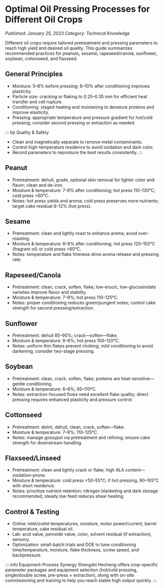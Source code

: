 # Optimal Oil Pressing Processes for Different Oil Crops

*Published: January 25, 2023*
*Category: Technical Knowledge*

Different oil crops require tailored pretreatment and pressing parameters to reach high yield and desired oil quality. This guide summarizes recommended practices for peanuts, sesame, rapeseed/canola, sunflower, soybean, cottonseed, and flaxseed.

## General Principles
- Moisture: 5–8% before pressing; 6–10% after conditioning improves plasticity.
- Particle size: cracking or flaking to 0.25–0.35 mm for efficient heat transfer and cell rupture.
- Conditioning: staged heating and moistening to denature proteins and improve elasticity.
- Pressing: appropriate temperature and pressure gradient for hot/cold pressing; consider second pressing or extraction as needed.

::: tip Quality & Safety
- Clean and magnetically separate to remove metal contaminants.
- Control high-temperature residence to avoid oxidation and dark color.
- Record parameters to reproduce the best results consistently.
:::

## Peanut
- Pretreatment: dehull, grade, optional skin removal for lighter color and flavor; clean and de-iron.
- Moisture & temperature: 7–9% after conditioning; hot press 110–130°C; cold press <60°C.
- Notes: hot press yields and aroma; cold press preserves more nutrients; target cake residual 8–12% (hot press).

## Sesame
- Pretreatment: clean and lightly roast to enhance aroma; avoid over-roasting.
- Moisture & temperature: 6–8% after conditioning; hot press 120–150°C (fragrant oil) or cold press <60°C.
- Notes: temperature and flake fineness drive aroma release and pressing rate.

## Rapeseed/Canola
- Pretreatment: clean, crack, soften, flake; low-erucic, low-glucosinolate varieties improve flavor and stability.
- Moisture & temperature: 7–9%; hot press 110–125°C.
- Notes: proper conditioning reduces green/pungent notes; control cake strength for second pressing/extraction.

## Sunflower
- Pretreatment: dehull 85–90%; crack—soften—flake.
- Moisture & temperature: 6–8%; hot press 100–120°C.
- Notes: uniform thin flakes prevent choking; mild conditioning to avoid darkening; consider two-stage pressing.

## Soybean
- Pretreatment: clean, crack, soften, flake; proteins are heat-sensitive—gentle conditioning.
- Moisture & temperature: 6–8%; 95–110°C.
- Notes: extraction-focused flows need excellent flake quality; direct pressing requires enhanced plasticity and pressure control.

## Cottonseed
- Pretreatment: delint, dehull, clean, crack, soften—flake.
- Moisture & temperature: 7–9%; 110–125°C.
- Notes: manage gossypol via pretreatment and refining; ensure cake strength for downstream handling.

## Flaxseed/Linseed
- Pretreatment: clean and lightly crack or flake; high ALA content—oxidation-prone.
- Moisture & temperature: cold press <50–55°C; if hot pressing, 90–105°C with short residence.
- Notes: prioritize nutrient retention; nitrogen blanketing and dark storage recommended; steady low feed reduces shear heating.

## Control & Testing
- Online: inlet/outlet temperatures, moisture, motor power/current, barrel temperature, cake residual oil.
- Lab: acid value, peroxide value, color, solvent residual (if extraction), sensory.
- Optimization: small-batch trials and DOE to tune conditioning time/temperature, moisture, flake thickness, screw speed, and backpressure.

::: info Equipment-Process Synergy
Shengshi Hecheng offers crop-specific parameter packages and equipment selection (hot/cold pressing, single/double screw, pre-press + extraction), along with on-site commissioning and training to help you reach stable high output quickly.
:::

